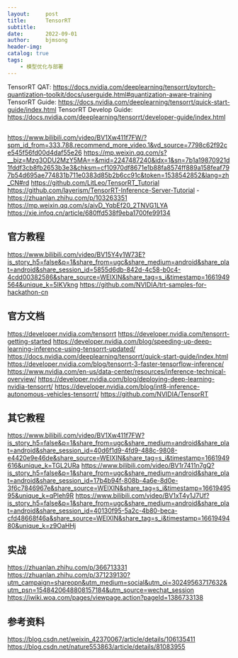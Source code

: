 ```yaml
---
layout:     post
title:      TensorRT
subtitle:   
date:       2022-09-01
author:     bjmsong
header-img: 
catalog: true
tags:
    - 模型优化与部署
---
```

TensorRT QAT: https://docs.nvidia.com/deeplearning/tensorrt/pytorch-quantization-toolkit/docs/userguide.html#quantization-aware-training
TensorRT Guide: https://docs.nvidia.com/deeplearning/tensorrt/quick-start-guide/index.html
TensorRT Develop Guide: https://docs.nvidia.com/deeplearning/tensorrt/developer-guide/index.html

## 
https://www.bilibili.com/video/BV1Xw411f7FW/?spm_id_from=333.788.recommend_more_video.1&vd_source=7798c62f92ce545f56fd00d4daf55e26
https://mp.weixin.qq.com/s?__biz=Mzg3ODU2MzY5MA==&mid=2247487240&idx=1&sn=7b1a19870921d1fddf3cb8fb2653b3e3&chksm=cf10970df8671e1b88fa8574ff889a158feaf797b54d695ae774831b711e0383d85b2b6cc91c&token=1538542852&lang=zh_CN#rd
https://github.com/LitLeo/TensorRT_Tutorial
https://github.com/layerism/TensorRT-Inference-Server-Tutorial
    - https://zhuanlan.zhihu.com/p/103263351
https://mp.weixin.qq.com/s/aivD_YqbEf20_2TNVG1LYA
https://xie.infoq.cn/article/680ffd538f9eba1700fe99134

## 官方教程
https://www.bilibili.com/video/BV15Y4y1W73E?is_story_h5=false&p=1&share_from=ugc&share_medium=android&share_plat=android&share_session_id=5855d6db-842d-4c58-b0c4-4cdd00382586&share_source=WEIXIN&share_tag=s_i&timestamp=1661949564&unique_k=5IKVkng
https://github.com/NVIDIA/trt-samples-for-hackathon-cn


## 官方文档
https://developer.nvidia.com/tensorrt
https://developer.nvidia.com/tensorrt-getting-started
https://developer.nvidia.com/blog/speeding-up-deep-learning-inference-using-tensorrt-updated/
https://docs.nvidia.com/deeplearning/tensorrt/quick-start-guide/index.html
https://developer.nvidia.com/blog/tensorrt-3-faster-tensorflow-inference/
https://www.nvidia.com/en-us/data-center/resources/inference-technical-overview/
https://developer.nvidia.com/blog/deploying-deep-learning-nvidia-tensorrt/
https://developer.nvidia.com/blog/int8-inference-autonomous-vehicles-tensorrt/
https://github.com/NVIDIA/TensorRT

## 其它教程
https://www.bilibili.com/video/BV1Xw411f7FW?is_story_h5=false&p=1&share_from=ugc&share_medium=android&share_plat=android&share_session_id=40d6f1d9-4fd9-488c-9808-e4420e9e46de&share_source=WEIXIN&share_tag=s_i&timestamp=1661949616&unique_k=TGL2URa
https://www.bilibili.com/video/BV1r7411n7gQ?is_story_h5=false&p=1&share_from=ugc&share_medium=android&share_plat=android&share_session_id=17b4b94f-808b-4a6e-8d0e-3f6c7846967e&share_source=WEIXIN&share_tag=s_i&timestamp=1661949595&unique_k=qPleh9R
https://www.bilibili.com/video/BV1xT4y1J7Uf?is_story_h5=false&p=1&share_from=ugc&share_medium=android&share_plat=android&share_session_id=40130f95-5a2c-4b80-beca-cfd48668f46a&share_source=WEIXIN&share_tag=s_i&timestamp=1661949480&unique_k=z9OaHHj

## 实战
https://zhuanlan.zhihu.com/p/366713331
https://zhuanlan.zhihu.com/p/371239130?utm_campaign=shareopn&utm_medium=social&utm_oi=30249563717632&utm_psn=1548420648808157184&utm_source=wechat_session
https://iwiki.woa.com/pages/viewpage.action?pageId=1386733138

## 参考资料
https://blog.csdn.net/weixin_42370067/article/details/106135411
https://blog.csdn.net/nature553863/article/details/81083955